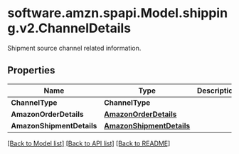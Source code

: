 # software.amzn.spapi.Model.shipping.v2.ChannelDetails
Shipment source channel related information.

## Properties

Name | Type | Description | Notes
------------ | ------------- | ------------- | -------------
**ChannelType** | **ChannelType** |  | 
**AmazonOrderDetails** | [**AmazonOrderDetails**](AmazonOrderDetails.md) |  | [optional] 
**AmazonShipmentDetails** | [**AmazonShipmentDetails**](AmazonShipmentDetails.md) |  | [optional] 

[[Back to Model list]](../README.md#documentation-for-models) [[Back to API list]](../README.md#documentation-for-api-endpoints) [[Back to README]](../README.md)

